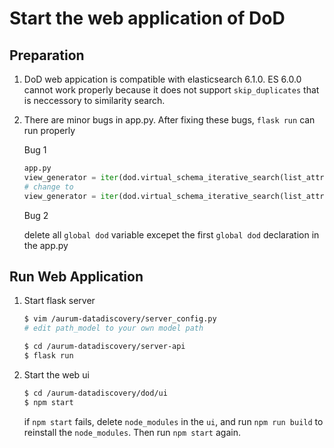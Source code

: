 # Start the web application of DoD

##  Preparation

1. DoD web appication is compatible with elasticsearch 6.1.0. ES 6.0.0 cannot work properly because it does not support `skip_duplicates` that is neccessory to similarity search.

2. There are minor bugs in app.py. After fixing these bugs, `flask run` can run properly

   Bug 1

   ```python
   app.py
   view_generator = iter(dod.virtual_schema_iterative_search(list_attributes, list_samples))
   # change to
   view_generator = iter(dod.virtual_schema_iterative_search(list_attributes, list_samples,{}))
   ```

   Bug 2

   delete all `global dod` variable excepet the first `global dod` declaration in the app.py

## Run Web Application

1. Start flask server

   ```bash
   $ vim /aurum-datadiscovery/server_config.py
   # edit path_model to your own model path
   ```

   ```bash
   $ cd /aurum-datadiscovery/server-api
   $ flask run
   ```

2. Start the web ui

   ```bash
   $ cd /aurum-datadiscovery/dod/ui
   $ npm start
   ```

   if `npm start` fails, delete `node_modules` in the `ui`, and run `npm run build` to reinstall the `node_modules`. Then run `npm start`  again.